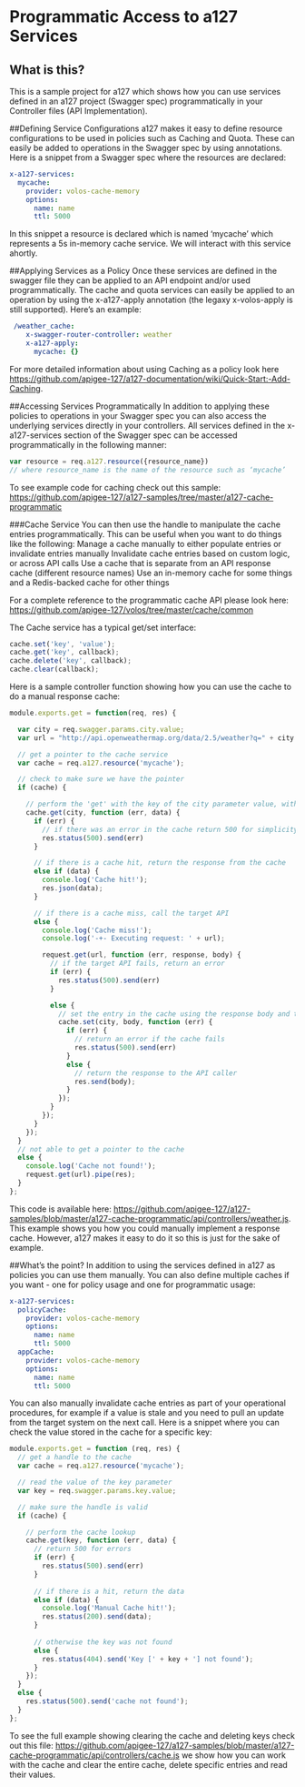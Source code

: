 # Programmatic Access to a127 Services

## What is this?
This is a sample project for a127 which shows how you can use services defined in an a127 project (Swagger spec) programmatically in your Controller files (API Implementation).

##Defining Service Configurations
a127 makes it easy to define resource configurations to be used in policies such as Caching and Quota.  These can easily be added to operations in the Swagger spec by using annotations.  Here is a snippet from a Swagger spec where the resources are declared:

```yaml
x-a127-services:
  mycache:
    provider: volos-cache-memory
    options:
      name: name
      ttl: 5000
```

In this snippet a resource is declared which is named ‘mycache’ which represents a 5s in-memory cache service.  We will interact with this service ahortly.

##Applying Services as a Policy
Once these services are defined in the swagger file they can be applied to an API endpoint and/or used programmatically.  The cache and quota services can easily be applied to an operation by using the x-a127-apply annotation (the legaxy x-volos-apply is still supported).  Here’s an example:

```yaml
 /weather_cache:
    x-swagger-router-controller: weather
    x-a127-apply:
      mycache: {}
```

For more detailed information about using Caching as a policy look here https://github.com/apigee-127/a127-documentation/wiki/Quick-Start:-Add-Caching.

##Accessing Services Programmatically 
In addition to applying these policies to operations in your Swagger spec you can also access the underlying services directly in your controllers.  All services defined in the x-a127-services section of the Swagger spec can be accessed programmatically in the following manner:

```javascript
var resource = req.a127.resource({resource_name})
// where resource_name is the name of the resource such as ‘mycache’
```

To see example code for caching check out this sample: https://github.com/apigee-127/a127-samples/tree/master/a127-cache-programmatic 

###Cache Service
You can then use the handle to manipulate the cache entries programmatically.  This can be useful when you want to do things like the following:
Manage a cache manually to either populate entries or invalidate entries manually
Invalidate cache entries based on custom logic, or across API calls
Use a cache that is separate from an API response cache (different resource names)
Use an in-memory cache for some things and a Redis-backed cache for other things

For a complete reference to the programmatic cache API please look here: https://github.com/apigee-127/volos/tree/master/cache/common

The Cache service has a typical get/set interface:
```javascript
cache.set('key', 'value');
cache.get('key', callback);
cache.delete('key', callback);
cache.clear(callback);
```

Here is a sample controller function showing how you can use the cache to do a manual response cache:

```javascript
module.exports.get = function(req, res) {

  var city = req.swagger.params.city.value;
  var url = "http://api.openweathermap.org/data/2.5/weather?q=" + city + "&units=imperial";

  // get a pointer to the cache service
  var cache = req.a127.resource('mycache');

  // check to make sure we have the pointer
  if (cache) {

    // perform the 'get' with the key of the city parameter value, with the callback
    cache.get(city, function (err, data) {
      if (err) {
        // if there was an error in the cache return 500 for simplicity
        res.status(500).send(err)
      }

      // if there is a cache hit, return the response from the cache
      else if (data) {
        console.log('Cache hit!');
        res.json(data);
      }

      // if there is a cache miss, call the target API
      else {
        console.log('Cache miss!');
        console.log('-+- Executing request: ' + url);

        request.get(url, function (err, response, body) {
          // if the target API fails, return an error
          if (err) {
            res.status(500).send(err)
          }

          else {
            // set the entry in the cache using the response body and the city name
            cache.set(city, body, function (err) {
              if (err) {
                // return an error if the cache fails
                res.status(500).send(err)
              }
              else {
                // return the response to the API caller
                res.send(body);
              }
            });
          }
        });
      }
    });
  }
  // not able to get a pointer to the cache
  else {
    console.log('Cache not found!');
    request.get(url).pipe(res);
  }
};
```

This code is available here: https://github.com/apigee-127/a127-samples/blob/master/a127-cache-programmatic/api/controllers/weather.js.  This example shows you how you could manually implement a response cache.  However, a127 makes it easy to do it so this is just for the sake of example.

##What’s the point?
In addition to using the services defined in a127 as policies you can use them manually.  You can also define multiple caches if you want - one for policy usage and one for programmatic usage:

```yaml
x-a127-services:
  policyCache:
    provider: volos-cache-memory
    options:
      name: name
      ttl: 5000
  appCache:
    provider: volos-cache-memory
    options:
      name: name
      ttl: 5000
```

You can also manually invalidate cache entries as part of your operational procedures, for example if a value is stale and you need to pull an update from the target system on the next call.  Here is a snippet where you can check the value stored in the cache for a specific key:

```javascript
module.exports.get = function (req, res) {
  // get a handle to the cache
  var cache = req.a127.resource('mycache');

  // read the value of the key parameter
  var key = req.swagger.params.key.value;

  // make sure the handle is valid
  if (cache) {

    // perform the cache lookup
    cache.get(key, function (err, data) {
      // return 500 for errors
      if (err) {
        res.status(500).send(err)
      }
      
      // if there is a hit, return the data
      else if (data) {
        console.log('Manual Cache hit!');
        res.status(200).send(data);
      }
    
      // otherwise the key was not found
      else {
        res.status(404).send('Key [' + key + '] not found');
      }
    });
  }
  else {
    res.status(500).send('cache not found');
  }
};
```

To see the full example showing clearing the cache and deleting keys check out this file: https://github.com/apigee-127/a127-samples/blob/master/a127-cache-programmatic/api/controllers/cache.js we show how you can work with the cache and clear the entire cache, delete specific entries and read their values. 
